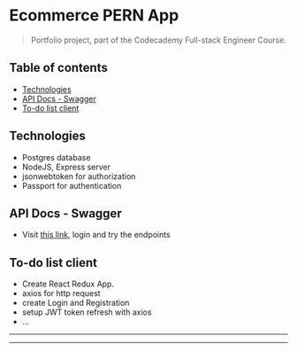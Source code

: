 # Ecommerce PERN App

> Portfolio project, part of the Codecademy Full-stack Engineer Course.

## Table of contents

- [Technologies](#technologies)
- [API Docs - Swagger](#api-docs---swagger)
- [To-do list client](#to-do-list-client)

## Technologies

- Postgres database
- NodeJS, Express server
- jsonwebtoken for authorization
- Passport for authentication

## API Docs - Swagger

- Visit [this link](https://pernstore.herokuapp.com/api/docs), login and try the endpoints

## To-do list client

- Create React Redux App.
- axios for http request
- create Login and Registration
- setup JWT token refresh with axios
- ...

---

---
